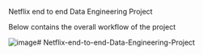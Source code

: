 
Netflix end to end Data Engineering Project


Below contains the overall workflow of the project 

![image](https://github.com/user-attachments/assets/ba091432-ce1b-4edd-b05b-a2cbfdab549d)# Netflix-end-to-end-Data-Engineering-Project




